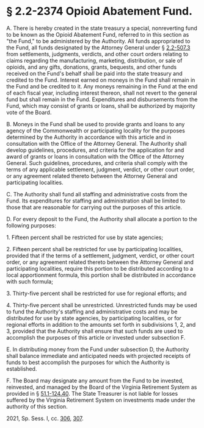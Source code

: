 # § 2.2-2374 Opioid Abatement Fund.

<p>A. There is hereby created in the state treasury a special, nonreverting fund to be known as the Opioid Abatement Fund, referred to in this section as "the Fund," to be administered by the Authority. All funds appropriated to the Fund, all funds designated by the Attorney General under § <a href='/vacode/2.2-507.3/'>2.2-507.3</a> from settlements, judgments, verdicts, and other court orders relating to claims regarding the manufacturing, marketing, distribution, or sale of opioids, and any gifts, donations, grants, bequests, and other funds received on the Fund's behalf shall be paid into the state treasury and credited to the Fund. Interest earned on moneys in the Fund shall remain in the Fund and be credited to it. Any moneys remaining in the Fund at the end of each fiscal year, including interest thereon, shall not revert to the general fund but shall remain in the Fund. Expenditures and disbursements from the Fund, which may consist of grants or loans, shall be authorized by majority vote of the Board.</p><p>B. Moneys in the Fund shall be used to provide grants and loans to any agency of the Commonwealth or participating locality for the purposes determined by the Authority in accordance with this article and in consultation with the Office of the Attorney General. The Authority shall develop guidelines, procedures, and criteria for the application for and award of grants or loans in consultation with the Office of the Attorney General. Such guidelines, procedures, and criteria shall comply with the terms of any applicable settlement, judgment, verdict, or other court order, or any agreement related thereto between the Attorney General and participating localities.</p><p>C. The Authority shall fund all staffing and administrative costs from the Fund. Its expenditures for staffing and administration shall be limited to those that are reasonable for carrying out the purposes of this article.</p><p>D. For every deposit to the Fund, the Authority shall allocate a portion to the following purposes:</p><p>1. Fifteen percent shall be restricted for use by state agencies;</p><p>2. Fifteen percent shall be restricted for use by participating localities, provided that if the terms of a settlement, judgment, verdict, or other court order, or any agreement related thereto between the Attorney General and participating localities, require this portion to be distributed according to a local apportionment formula, this portion shall be distributed in accordance with such formula;</p><p>3. Thirty-five percent shall be restricted for use for regional efforts; and</p><p>4. Thirty-five percent shall be unrestricted. Unrestricted funds may be used to fund the Authority's staffing and administrative costs and may be distributed for use by state agencies, by participating localities, or for regional efforts in addition to the amounts set forth in subdivisions 1, 2, and 3, provided that the Authority shall ensure that such funds are used to accomplish the purposes of this article or invested under subsection F.</p><p>E. In distributing money from the Fund under subsection D, the Authority shall balance immediate and anticipated needs with projected receipts of funds to best accomplish the purposes for which the Authority is established.</p><p>F. The Board may designate any amount from the Fund to be invested, reinvested, and managed by the Board of the Virginia Retirement System as provided in § <a href='/vacode/51.1-124.40/'>51.1-124.40</a>. The State Treasurer is not liable for losses suffered by the Virginia Retirement System on investments made under the authority of this section.</p><p>2021, Sp. Sess. I, cc. <a href='http://lis.virginia.gov/cgi-bin/legp604.exe?212+ful+CHAP0306'>306</a>, <a href='http://lis.virginia.gov/cgi-bin/legp604.exe?212+ful+CHAP0307'>307</a>.</p>